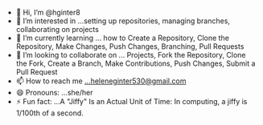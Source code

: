 - 👋 Hi, I’m @hginter8
- 👀 I’m interested in ...setting up repositories, managing branches, collaborating on projects
- 🌱 I’m currently learning ... how to Create a Repository, Clone the Repository, Make Changes, Push Changes, Branching, Pull Requests
- 💞️ I’m looking to collaborate on ... Projects, Fork the Repository, Clone the Fork, Create a Branch, Make Contributions, Push Changes, Submit a Pull Request
- 📫 How to reach me ...heleneginter530@gmail.com
- 😄 Pronouns: ...she/her
- ⚡ Fun fact: ...A "Jiffy" Is an Actual Unit of Time: In computing, a jiffy is 1/100th of a second.

<!---
hginter8/hginter8 is a ✨ special ✨ repository because its `README.md` (this file) appears on your GitHub profile.
You can click the Preview link to take a look at your changes.
--->
